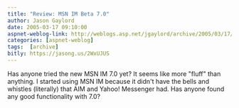 ```yaml
---
title: "Review: MSN IM Beta 7.0"
author: Jason Gaylord
date: 2005-03-17 09:10:00
aspnet-weblog-link: http://weblogs.asp.net/jgaylord/archive/2005/03/17/395006.aspx
categories: [aspnet-weblog]
tags:  [archive]
bitly: https://jasong.us/2WxUJUS
---
```


Has anyone tried the new MSN IM 7.0 yet? It seems like more "fluff" than anything. I started using MSN IM because it didn't have the bells and whistles (literally) that AIM and Yahoo! Messenger had. Has anyone found any good functionality with 7.0?